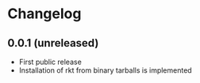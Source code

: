 Changelog
=========

0.0.1 (unreleased)
-----
- First public release
- Installation of rkt from binary tarballs is implemented
